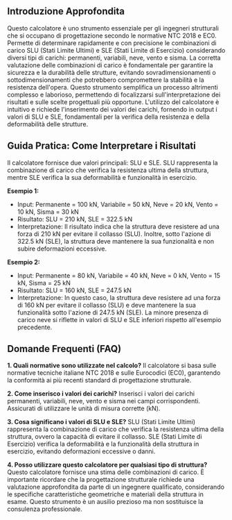 ## Introduzione Approfondita
Questo calcolatore è uno strumento essenziale per gli ingegneri strutturali che si occupano di progettazione secondo le normative NTC 2018 e EC0.  Permette di determinare rapidamente e con precisione le combinazioni di carico SLU (Stati Limite Ultimi) e SLE (Stati Limite di Esercizio) considerando diversi tipi di carichi: permanenti, variabili, neve, vento e sisma.  La corretta valutazione delle combinazioni di carico è fondamentale per garantire la sicurezza e la durabilità delle strutture, evitando sovradimensionamenti o sottodimensionamenti che potrebbero compromettere la stabilità e la resistenza dell'opera.  Questo strumento semplifica un processo altrimenti complesso e laborioso, permettendo di focalizzarsi sull'interpretazione dei risultati e sulle scelte progettuali più opportune.  L'utilizzo del calcolatore è intuitivo e richiede l'inserimento dei valori dei carichi, fornendo in output i valori di SLU e SLE, fondamentali per la verifica della resistenza e della deformabilità delle strutture.

## Guida Pratica: Come Interpretare i Risultati
Il calcolatore fornisce due valori principali: SLU e SLE.  SLU rappresenta la combinazione di carico che verifica la resistenza ultima della struttura, mentre SLE verifica la sua deformabilità e funzionalità in esercizio.

**Esempio 1:**
- Input: Permanente = 100 kN, Variabile = 50 kN, Neve = 20 kN, Vento = 10 kN, Sisma = 30 kN
- Risultato: SLU = 210 kN, SLE = 322.5 kN
- Interpretazione:  Il risultato indica che la struttura deve resistere ad una forza di 210 kN per evitare il collasso (SLU).  Inoltre, sotto l'azione di 322.5 kN (SLE), la struttura deve mantenere la sua funzionalità e non subire deformazioni eccessive.

**Esempio 2:**
- Input: Permanente = 80 kN, Variabile = 40 kN, Neve = 0 kN, Vento = 15 kN, Sisma = 25 kN
- Risultato: SLU = 160 kN, SLE = 247.5 kN
- Interpretazione: In questo caso, la struttura deve resistere ad una forza di 160 kN per evitare il collasso (SLU) e deve mantenere la sua funzionalità sotto l'azione di 247.5 kN (SLE).  La minore presenza di carico neve si riflette in valori di SLU e SLE inferiori rispetto all'esempio precedente.

## Domande Frequenti (FAQ)

**1. Quali normative sono utilizzate nel calcolo?**
Il calcolatore si basa sulle normative tecniche italiane NTC 2018 e sulle Eurocodici (EC0), garantendo la conformità ai più recenti standard di progettazione strutturale.

**2. Come inserisco i valori dei carichi?**
Inserisci i valori dei carichi permanenti, variabili, neve, vento e sisma nei campi corrispondenti. Assicurati di utilizzare le unità di misura corrette (kN).

**3. Cosa significano i valori di SLU e SLE?**
SLU (Stati Limite Ultimi) rappresenta la combinazione di carico che verifica la resistenza ultima della struttura, ovvero la capacità di evitare il collasso. SLE (Stati Limite di Esercizio) verifica la deformabilità e la funzionalità della struttura in esercizio, evitando deformazioni eccessive o danni.

**4. Posso utilizzare questo calcolatore per qualsiasi tipo di struttura?**
Questo calcolatore fornisce una stima delle combinazioni di carico.  È importante ricordare che la progettazione strutturale richiede una valutazione approfondita da parte di un ingegnere qualificato, considerando le specifiche caratteristiche geometriche e materiali della struttura in esame.  Questo strumento è un ausilio prezioso ma non sostituisce la consulenza professionale.